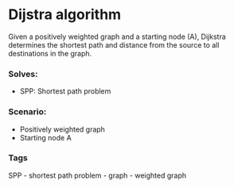 # Dijstra algorithm

Given a positively weighted graph and a starting node (A), Dijkstra determines 
the shortest path and distance from the source to all destinations in the graph.

### Solves:
- SPP: Shortest path problem

### Scenario:
- Positively weighted graph
- Starting node A

### Tags
SPP - shortest path problem - graph - weighted graph
